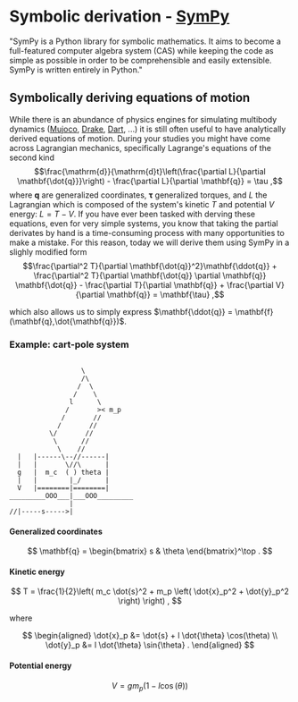 # Symbolic derivation - [SymPy](https://www.sympy.org/en/index.html)

"SymPy is a Python library for symbolic mathematics. It aims to become a full-featured computer algebra system (CAS) while keeping the code as simple as possible in order to be comprehensible and easily extensible. SymPy is written entirely in Python."

## Symbolically deriving equations of motion

While there is an abundance of physics engines for simulating multibody dynamics ([Mujoco](https://mujoco.org/), [Drake](https://drake.mit.edu/), [Dart](https://dartsim.github.io/), ...) it is still often useful to have analytically derived equations of motion. During your studies you might have come across Lagrangian mechanics, specifically Lagrange's equations of the second kind
$$\frac{\mathrm{d}}{\mathrm{d}t}\left(\frac{\partial L}{\partial \mathbf{\dot{q}}}\right) - \frac{\partial L}{\partial \mathbf{q}} = \tau ,$$
where $\mathbf{q}$ are generalized coordinates, $\mathbf{\tau}$ generalized torques, and $L$ the Lagrangian which is composed of the system's kinetic $T$ and potential $V$ energy: $L = T-V$. If you have ever been tasked with derving these equations, even for very simple systems, you know that taking the partial derivates by hand is a time-consuming process with many opportunities to make a mistake. For this reason, today we will derive them using SymPy in a slighly modified form
$$\frac{\partial^2 T}{\partial \mathbf{\dot{q}}^2}\mathbf{\ddot{q}}
+
\frac{\partial^2 T}{\partial \mathbf{\dot{q}} \partial \mathbf{q}} \mathbf{\dot{q}} - \frac{\partial T}{\partial \mathbf{q}}
+
\frac{\partial V}{\partial \mathbf{q}}
= \mathbf{\tau} ,$$

which also allows us to simply express $\mathbf{\ddot{q}} = \mathbf{f}(\mathbf{q},\dot{\mathbf{q}})$.

### Example: cart-pole system

```
                              
                  \
                  /\
                 /  \
                /    \
               l      \
              /       >< m_p
             /       // 
            /       //
          \/       //
           \      //
            \    //
  |   |------\--//------|
  |   |       \//\      |
  g   |  m_c  ( ) theta |
  |   |        |_/      |
  V   |========|========|
_________OOO___|___OOO_________
               |
//|-----s----->|
```

#### Generalized coordinates
$$
\mathbf{q} = \begin{bmatrix} s & \theta \end{bmatrix}^\top .
$$

#### Kinetic energy 
$$
T = \frac{1}{2}\left( m_c  \dot{s}^2 + m_p  \left( \dot{x}_p^2 + \dot{y}_p^2 \right) \right) ,
$$

where

$$
\begin{aligned}
\dot{x}_p &= \dot{s} + l \dot{\theta} \cos(\theta) \\
\dot{y}_p &= l \dot{\theta} \sin{\theta} . 
\end{aligned}
$$

#### Potential energy
$$
V = g  m_p  (1 - l  \cos(\theta) )
$$ 
